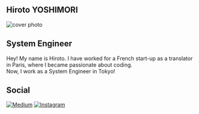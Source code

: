 ## Hiroto YOSHIMORI

![cover photo](https://i.imgur.com/Ui4VNMx.jpg)

## System Engineer

Hey! My name is Hiroto. I have worked for a French start-up as a translator in Paris, where I became passionate about coding.<br> 
Now, I work as a System Engineer in Tokyo!

## Social

 <a href="https://medium.com/@hyoshimori" target="_blank"><img alt="Medium" src="https://img.shields.io/badge/Medium-%40hyoshimori-lightblue?style=flat&logo=medium&logoColor=white"></a>
<a href="https://www.instagram.com/hiro_y_photo/" target="_blank"><img alt="Instagram" src="https://img.shields.io/badge/Instagram-hiro_y_photo-lightblue?style=flat&logo=instagram&logoColor=white"></a>
 
